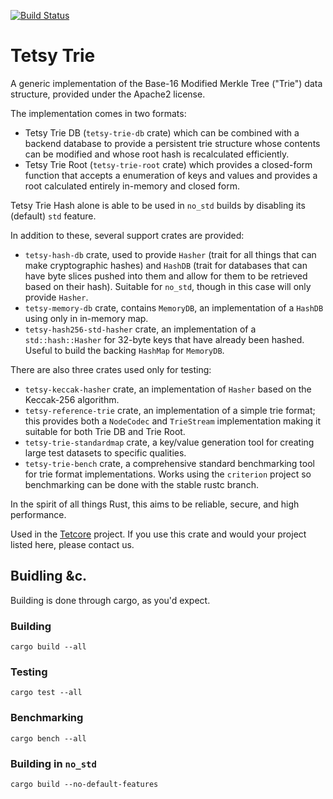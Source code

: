 [![Build Status](https://travis-ci.com/tetcoin/trie.svg?branch=master)](https://travis-ci.com/tetcoin/trie)
# Tetsy Trie

A generic implementation of the Base-16 Modified Merkle Tree ("Trie") data structure,
provided under the Apache2 license.

The implementation comes in two formats:

- Tetsy Trie DB (`tetsy-trie-db` crate) which can be combined with a backend database to provide
   a persistent trie structure whose contents can be modified and whose root hash
   is recalculated efficiently.
- Tetsy Trie Root (`tetsy-trie-root` crate) which provides a closed-form function that accepts a
   enumeration of keys and values and provides a root calculated entirely in-memory and
   closed form.

Tetsy Trie Hash alone is able to be used in `no_std` builds by disabling its (default)
`std` feature.

In addition to these, several support crates are provided:

- `tetsy-hash-db` crate, used to provide `Hasher` (trait for all things that
   can make cryptographic hashes) and `HashDB` (trait for databases that can have byte
   slices pushed into them and allow for them to be retrieved based on their hash).
   Suitable for `no_std`, though in this case will only provide `Hasher`.
- `tetsy-memory-db` crate, contains `MemoryDB`, an implementation of a `HashDB` using only
   in in-memory map.
- `tetsy-hash256-std-hasher` crate, an implementation of a `std::hash::Hasher` for 32-byte
   keys that have already been hashed. Useful to build the backing `HashMap` for `MemoryDB`.

There are also three crates used only for testing:

- `tetsy-keccak-hasher` crate, an implementation of `Hasher` based on the Keccak-256 algorithm.
- `tetsy-reference-trie` crate, an implementation of a simple trie format; this provides both
   a `NodeCodec` and `TrieStream` implementation making it suitable for both Trie DB and
   Trie Root.
- `tetsy-trie-standardmap` crate, a key/value generation tool for creating large test datasets
   to specific qualities.
- `tetsy-trie-bench` crate, a comprehensive standard benchmarking tool for trie format
   implementations. Works using the `criterion` project so benchmarking can be done with
   the stable rustc branch.

In the spirit of all things Rust, this aims to be reliable, secure, and high performance.

Used in the [Tetcore](https://core.tetcoin.org) project. If you use this crate and
would your project listed here, please contact us.

## Buidling &c.

Building is done through cargo, as you'd expect.

### Building

```
cargo build --all
```

### Testing

```
cargo test --all
```

### Benchmarking

```
cargo bench --all
```

### Building in `no_std`

```
cargo build --no-default-features
```
